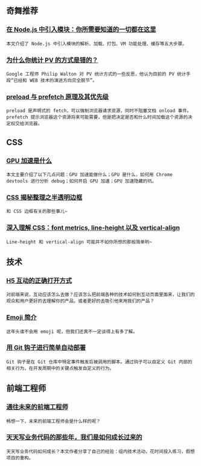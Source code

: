 
## 奇舞推荐

### [在 Node.js 中引入模块：你所需要知道的一切都在这里](http://huziketang.com/blog/posts/detail?postId=58eaf471a58c240ae35bb8e3)

    本文介绍了 Node.js 中引入模块的解析、加载、打包、VM 功能处理、缓存等五大步骤。

### [为什么你统计 PV 的方式是错的？](http://www.jianshu.com/p/84e617daf484)

    Google 工程师 Philip Walton 对 PV 统计方式的一些反思，他认为目前的 PV 统计手段“已经和 WEB 技术的演进方向完全脱节”。

### [preload 与 prefetch 原理及其优先级](https://mp.weixin.qq.com/s/O5E2ASBEzfKOxgzCCJDlfw)

    preload 是声明式的 fetch，可以强制浏览器请求资源，同时不阻塞文档 onload 事件。 prefetch 提示浏览器这个资源将来可能需要，但是把决定是否和什么时间加载这个资源的决定权交给浏览器。

## CSS

### [GPU 加速是什么](https://aotu.io/notes/2017/04/11/GPU/)

    本文主要介绍了以下几点问题：GPU 加速能做什么；GPU 是什么，如何用 Chrome devtools 进行分析 debug；如何开启 GPU 加速；GPU 加速隐藏的坑。

### [CSS 揭秘整理之半透明边框](http://www.jianshu.com/p/d5b16170526c)

    和 CSS 边框有关的那些事儿~

### [深入理解 CSS：font metrics, line-height 以及 vertical-align](http://zcfy.baomitu.com/article/deep-dive-css-font-metrics-line-height-and-vertical-align-vincent-de-oliveira-2616.html)

    Line-height 和 vertical-align 可能并不如你所想的那般简单哟~

## 技术

### [H5 互动的正确打开方式](https://d.wps.cn/v/8mPPh)

    对前端来说，互动应该怎么去做？应该怎么把前端各种的技术如何到互动页面里面来，让我们的观众和用户更好的去理解你的产品，或者更好的去吸引他来用我们的产品？

### [Emoji 简介](http://www.ruanyifeng.com/blog/2017/04/emoji.html)

    这年头谁不会用 emoji 呢，但我们还真不一定谈得上有多了解。

### [用 Git 钩子进行简单自动部署](https://aotu.io/notes/2017/04/10/githooks/)

    Git 钩子是在 Git 仓库中特定事件触发后被调用的脚本。通过钩子可以自定义 Git 内部的相关行为，在开发周期中的关键点触发自定义的行为。

## 前端工程师

### [通往未来的前端工程师](http://www.jianshu.com/p/6884c603d43c)

    畅想一下，未来的前端工程师会是什么样的呢？

### [天天写业务代码的那些年，我们是如何成长过来的](https://www.phodal.com/blog/howto-learn-technoloty-from-legacy-system-project/)

    天天写业务代码如何成长？本文作者分享了自己的经验：组内技术活动，花时间投入练习，假想项目的重构。

